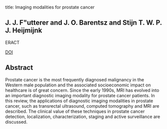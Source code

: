 title: Imaging modalities for prostate cancer

## J. J. F"utterer and J. O. Barentsz and Stijn T. W. P. J. Heijmijnk
ERACT

<a href="https://doi.org/10.1586/era.09.63">DOI</a>

## Abstract
Prostate cancer is the most frequently diagnosed malignancy in the Western male population and the associated socioeconomic impact on healthcare is of great concern. Since the early 1990s, MRI has evolved into an important diagnostic imaging modality for prostate cancer patients. In this review, the applications of diagnostic imaging modalities in prostate cancer, such as transrectal ultrasound, computed tomography and MRI are described. The clinical value of these techniques in prostate cancer detection, localization, characterization, staging and active surveillance are discussed.

